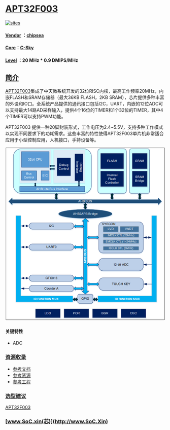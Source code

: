﻿# [APT32F003](https://github.com/SoCXin/APT32F003)

[![sites](http://182.61.61.133/link/resources/SoC.png)](http://www.SoC.Xin)

#### [Vendor](https://github.com/SoCXin/Vendor) ：[chipsea](http://www.chipsea.com)
#### [Core](https://github.com/SoCXin/RISC)：[C-Sky](https://github.com/SoCXin/RISC)
#### [Level](https://github.com/SoCXin/Level) ：20 MHz * 0.9 DMIPS/MHz

## [简介](https://github.com/SoCXin/APT32F003/wiki)

[APT32F003](https://github.com/SoCXin/APT32F003)集成了中天微系统开发的32位RISC内核，最高工作频率20MHz，内嵌FLASH和SRAM存储器（最大36KB FLASH，2KB SRAM），芯片提供多种丰富的外设和IO口。全系统产品提供的通讯接口包括I2C，UART，内嵌的12位ADC可以支持最大14路AD采样输入，提供4个16位的TIMER和1个32位的TIMER，其中4个TIMER可以支持PWM功能。

APT32F003 提供一种20脚封装形式，工作电压为2.4~5.5V，支持多种工作模式以实现不同要求下的功耗需求。这些丰富的特性使得APT32F003单片机非常适合应用于小型控制应用，人机接口，手持设备等。


[![sites](docs/APT32F003.png)](http://www.aptchip.com/Article/Equipment.aspx?cid=67&nid=25)

#### 关键特性

* ADC
### [资源收录](https://github.com/SoCXin/APT32F003)

* [参考文档](docs/)
* [参考资源](src/)
* [参考工程](project/)

### [选型建议](https://github.com/SoCXin)

[APT32F003](https://github.com/SoCXin/APT32F003)

###  [www.SoC.xin(芯)](http://www.SoC.Xin)
